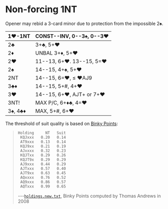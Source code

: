# Non-forcing 1NT

Opener may rebid a 3-card minor due to protection from the impossible 2♠.

| 1♥-1NT | CONST--INV, 0--3♠, 0--3♥ |
|--------|--------------------------|
| 2♣      | 3+♣, 5+♥
| 2♦      | UNBAL 3+♦, 5+♥
| 2♥      | 11--13, 6+♥.  13--15, 5=♥
| 2♠      | 14--15, 4+♠, 5+♥
| 2NT     | 14--15, 6=♥, ≤ ♥AJ9
| 3♣♦     | 14--15, 5+#, 4+♥
| 3♥      | 14--15, 6+♥, AJT+ or 7+♥
| 3NT!    | MAX P/C, 6+♦♣, 4=♥
| 3♠, 4♣♦ | MAX, 5+#, 6+♥

The threshold of suit quality is based on [Binky Points][binky]:

> ```
> Holding     NT   Suit
>  KQJxxx   0.20   0.14
>  AT9xxx   0.13   0.14
>  KQJ9xx   0.21   0.19
>  AJxxxx   0.32   0.23
>  KQJTxx   0.29   0.26
>  KQJT9x   0.29   0.29
>  AJ9xxx   0.44   0.29
>  AJTxxx   0.57   0.40
>  AJT9xx   0.63   0.45
>  AQxxxx   0.76   0.52
>  AQ9xxx   0.86   0.57
>  AQTxxx   0.99   0.65
> ```
>
> ---[`holdings.new.txt`](https://bridge.thomasoandrews.com/valuations/data/holdings.new.txt),
> Binky Points computed by Thomas Andrews in 2008

[binky]: https://bridge.thomasoandrews.com/valuations/additive.html
